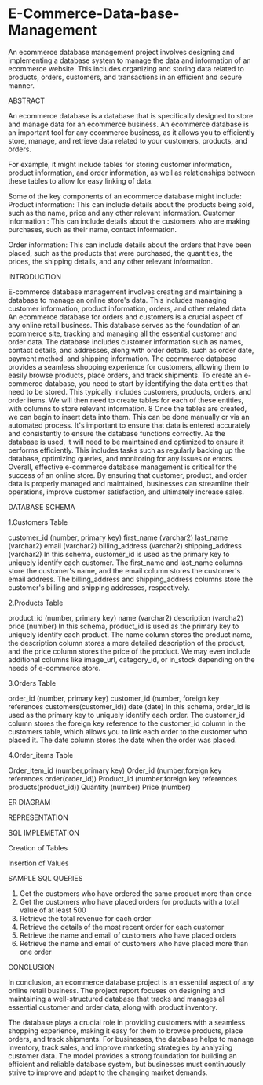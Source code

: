 # E-Commerce-Data-base-Management
An ecommerce database management project involves designing and implementing a database system to manage the data and information of an ecommerce website. This includes organizing and storing data related to products, orders, customers, and transactions in an efficient and secure manner.

ABSTRACT

An ecommerce database is a database that is specifically designed to store
and manage data for an ecommerce business. An ecommerce database is an
important tool for any ecommerce business, as it allows you to efficiently
store, manage, and retrieve data related to your customers, products, and
orders.

For example, it might include tables for storing customer information,
product information, and order information, as well as relationships between
these tables to allow for easy linking of data.

Some of the key components of an ecommerce database might include:
Product information: This can include details about the products being sold,
such as the name, price and any other relevant information.
Customer information : This can include details about the customers who
are making purchases, such as their name, contact information.

Order information: This can include details about the orders that have been
placed, such as the products that were purchased, the quantities, the prices,
the shipping details, and any other relevant information.

INTRODUCTION

E-commerce database management involves creating and maintaining a
database to manage an online store's data. This includes managing customer
information, product information, orders, and other related data.
An ecommerce database for orders and customers is a crucial aspect of any
online retail business. This database serves as the foundation of an
ecommerce site, tracking and managing all the essential customer and order
data. The database includes customer information such as names, contact
details, and addresses, along with order details, such as order date, payment
method, and shipping information.
The ecommerce database provides a seamless shopping experience for
customers, allowing them to easily browse products, place orders, and track
shipments.
To create an e-commerce database, you need to start by identifying the data
entities that need to be stored. This typically includes customers, products,
orders, and order items. We will then need to create tables for each of these
entities, with columns to store relevant information.
8
Once the tables are created, we can begin to insert data into them. This can
be done manually or via an automated process. It's important to ensure that
data is entered accurately and consistently to ensure the database functions
correctly.
As the database is used, it will need to be maintained and optimized to
ensure it performs efficiently. This includes tasks such as regularly backing up
the database, optimizing queries, and monitoring for any issues or errors.
Overall, effective e-commerce database management is critical for the
success of an online store. By ensuring that customer, product, and order
data is properly managed and maintained, businesses can streamline their
operations, improve customer satisfaction, and ultimately increase sales.

DATABASE SCHEMA

1.Customers Table

  customer_id (number, primary key)
  first_name (varchar2)
  last_name (varchar2)
  email (varchar2)
  billing_address (varchar2)
  shipping_address (varchar2)
  In this schema, customer_id is used as the primary key to uniquely identify
  each customer. The first_name and last_name columns store the customer's
  name, and the email column stores the customer's email address.
  The billing_address and shipping_address columns store the customer's
  billing and shipping addresses, respectively.
  
2.Products Table

  product_id (number, primary key)
  name (varchar2)
  description (varcha2)
  price (number)
  In this schema, product_id is used as the primary key to uniquely identify
  each product. The name column stores the product name, the description
  column stores a more detailed description of the product, and the price
  column stores the price of the product.
  We may even include additional columns like image_url, category_id, or
  in_stock depending on the needs of e-commerce store.
  
3.Orders Table

  order_id (number, primary key)
  customer_id (number, foreign key references customers(customer_id))
  date (date)
  In this schema, order_id is used as the primary key to uniquely identify each
  order. The customer_id column stores the foreign key reference to the
  customer_id column in the customers table, which allows you to link each
  order to the customer who placed it. The date column stores the date when
  the order was placed.
  
4.Order_items Table

  Order_item_id (number,primary key)
  Order_id (number,foreign key references order(order_id))
  Product_id (number,foreign key references products(product_id))
  Quantity (number)
  Price (number)
  
ER DIAGRAM

REPRESENTATION

SQL IMPLEMETATION

Creation of Tables

Insertion of Values

SAMPLE SQL QUERIES

1. Get the customers who have ordered the same product more than once
2. Get the customers who have placed orders for products with a total value of at
least 500
3. Retrieve the total revenue for each order
4. Retrieve the details of the most recent order for each customer
5. Retrieve the name and email of customers who have placed orders
6. Retrieve the name and email of customers who have placed more than one order

CONCLUSION

In conclusion, an ecommerce database project is an essential aspect of any online retail
business. The project report focuses on designing and maintaining a well-structured
database that tracks and manages all essential customer and order data, along with
product inventory.

The database plays a crucial role in providing customers with a seamless shopping
experience, making it easy for them to browse products, place orders, and track
shipments. For businesses, the database helps to manage inventory, track sales, and
improve marketing strategies by analyzing customer data.
The model provides a strong foundation for building an efficient and reliable database
system, but businesses must continuously strive to improve and adapt to the changing
market demands.

